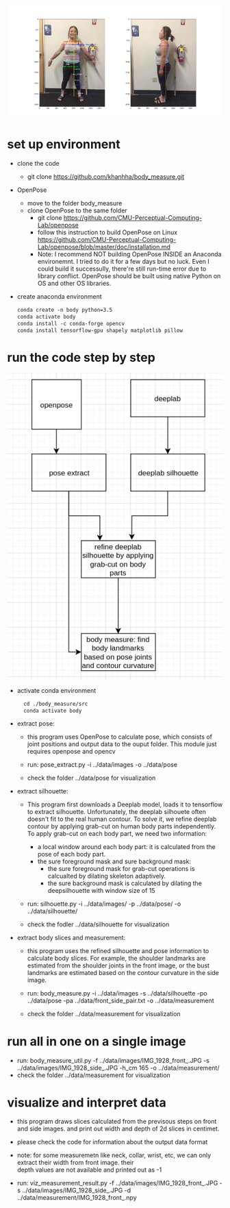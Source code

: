 
![alt text](./data/slice_result_annotations.png "result")

# set up environment
  * clone the code
    * git clone https://github.com/khanhha/body_measure.git
  * OpenPose
    * move to the folder body_measure
    * clone OpenPose to the same folder
        * git clone https://github.com/CMU-Perceptual-Computing-Lab/openpose
        * follow this instruction to build OpenPose on  Linux 
           https://github.com/CMU-Perceptual-Computing-Lab/openpose/blob/master/doc/installation.md
      * Note: 
      I recommend NOT building OpenPose INSIDE an Anaconda environemnt.
      I tried to do it for a few days but no luck. 
      Even I could build it successully, there're still run-time error due to library conflict.
      OpenPose should be built using native Python on OS and other OS libraries.

  * create anaconda environment
  
        conda create -n body python=3.5
        conda activate body
        conda install -c conda-forge opencv
        conda install tensorflow-gpu shapely matplotlib pillow

# run the code step by step
![alt text](./diagram.png "overview")

* activate conda environment

        cd ./body_measure/src
        conda activate body

* extract pose: 
    - this program uses OpenPose to calculate pose, which consists of joint positions and output data to the ouput folder. This module just requires openpose and opencv
    
    - run: pose_extract.py -i ../data/images -o ../data/pose
    - check the folder ../data/pose for visualization

- extract silhouette: 
    - This program first downloads a Deeplab model, loads it to tensorflow to extract silhouette. Unfortunately, the deeplab silhouete often doesn't fit to the real human contour. To solve it, we refine deeplab contour by applying grab-cut on human body parts independently. To apply grab-cut on each body part, we need two information:
        -  a local window around each body part: it is calculated from the pose of each body part. 
        -  the sure foreground mask and sure background mask: 
            -  the sure foreground mask for grab-cut operations is calcualted by dilating skeleton adaptively.
            -  the sure background mask is calculated by dilating the deepsilhouette with window size of 15

    - run: silhouette.py -i ../data/images/ -p ../data/pose/ -o ../data/silhouette/

    - check the fodler ../data/silhouette for visualization

* extract body slices and measurement: 
	* this program uses the refined silhouette and pose information to calculate body slices. For example, the shoulder landmarks are estimated from the shoulder joints in the front image, or the bust landmarks are estimated based on the contour curvature in the side image.
	  
    * run:  body_measure.py -i ../data/images -s ../data/silhouette -po ../data/pose -pa ../data/front_side_pair.txt 
      -o ../data/measurement
    * check the folder ../data/measurement for visualization


# run all in one on a single image
* run: body_measure_util.py -f ../data/images/IMG_1928_front_.JPG -s ../data/images/IMG_1928_side_.JPG -h_cm 165 
    -o ../data/measurement/
* check the folder ../data/measurement for visualization

# visualize and interpret data
* this program draws slices calculated from the previsous steps on front and side images.
and print out width and depth of 2d slices in centimet.
* please check the code for information about the output data format

* note: for some measuremetn like neck, collar, wrist, etc, we can only extract their width from front image. their  
depth values are not available and printed out as -1

* run: viz_measurement_result.py -f ../data/images/IMG_1928_front_.JPG -s ../data/images/IMG_1928_side_.JPG -d            
    ../data/measurement/IMG_1928_front_.npy
